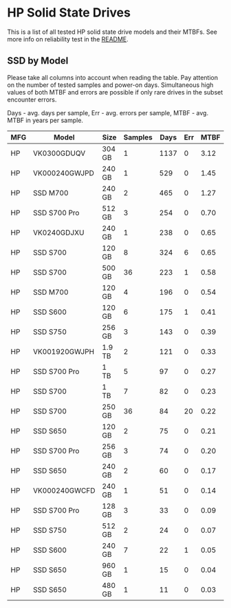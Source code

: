 HP Solid State Drives
=====================

This is a list of all tested HP solid state drive models and their MTBFs. See
more info on reliability test in the [README](https://github.com/linuxhw/SMART).

SSD by Model
------------

Please take all columns into account when reading the table. Pay attention on the
number of tested samples and power-on days. Simultaneous high values of both MTBF
and errors are possible if only rare drives in the subset encounter errors.

Days - avg. days per sample,
Err  - avg. errors per sample,
MTBF - avg. MTBF in years per sample.

| MFG       | Model              | Size   | Samples | Days  | Err   | MTBF |
|-----------|--------------------|--------|---------|-------|-------|------|
| HP        | VK0300GDUQV        | 304 GB | 1       | 1137  | 0     | 3.12   |
| HP        | VK000240GWJPD      | 240 GB | 1       | 529   | 0     | 1.45   |
| HP        | SSD M700           | 240 GB | 2       | 465   | 0     | 1.27   |
| HP        | SSD S700 Pro       | 512 GB | 3       | 254   | 0     | 0.70   |
| HP        | VK0240GDJXU        | 240 GB | 1       | 238   | 0     | 0.65   |
| HP        | SSD S700           | 120 GB | 8       | 324   | 6     | 0.65   |
| HP        | SSD S700           | 500 GB | 36      | 223   | 1     | 0.58   |
| HP        | SSD M700           | 120 GB | 4       | 196   | 0     | 0.54   |
| HP        | SSD S600           | 120 GB | 6       | 175   | 1     | 0.41   |
| HP        | SSD S750           | 256 GB | 3       | 143   | 0     | 0.39   |
| HP        | VK001920GWJPH      | 1.9 TB | 2       | 121   | 0     | 0.33   |
| HP        | SSD S700 Pro       | 1 TB   | 5       | 97    | 0     | 0.27   |
| HP        | SSD S700           | 1 TB   | 7       | 82    | 0     | 0.23   |
| HP        | SSD S700           | 250 GB | 36      | 84    | 20    | 0.22   |
| HP        | SSD S650           | 120 GB | 2       | 75    | 0     | 0.21   |
| HP        | SSD S700 Pro       | 256 GB | 3       | 74    | 0     | 0.20   |
| HP        | SSD S650           | 240 GB | 2       | 60    | 0     | 0.17   |
| HP        | VK000240GWCFD      | 240 GB | 1       | 51    | 0     | 0.14   |
| HP        | SSD S700 Pro       | 128 GB | 3       | 33    | 0     | 0.09   |
| HP        | SSD S750           | 512 GB | 2       | 24    | 0     | 0.07   |
| HP        | SSD S600           | 240 GB | 7       | 22    | 1     | 0.05   |
| HP        | SSD S650           | 960 GB | 1       | 15    | 0     | 0.04   |
| HP        | SSD S650           | 480 GB | 1       | 11    | 0     | 0.03   |
